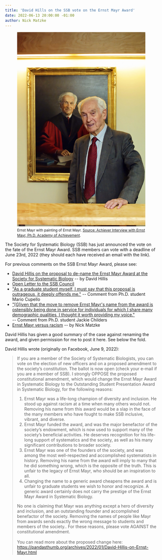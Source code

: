 ```yaml
---
title: 'David Hills on the SSB vote on the Ernst Mayr Award'
date: 2022-06-13 20:00:00 -01:00
author: Nick Matzke
---
```


<figure class="on-the-left-side"><img src="/uploads/2022/Ernst-Mayr-enhanced-6-scaled.jpg" alt="[Ernst Mayr with painting of Ernst Mayr.]"/>
<figcaption><small>Ernst Mayr with painting of Ernst Mayr. <a href="[https://commons.wikimedia.org/wiki/File:Ernst_Mayr_-_B%C3%BCste_-_Museum_f%C3%BCr_Naturkunde_-_Berlin.jpg](https://achievement.org/achiever/ernst-mayr-ph-d/#interview)">Source: Achiever Interview with Ernst Mayr, Ph.D. Academy of Achievement</a>.</small></figcaption>
</figure>

The Society for Systematic Biology (SSB) has just announced the vote on the fate of the Ernst Mayr Award. SSB members can vote with a deadline of June 23rd, 2022 (they should each have received an email with the link). 

For previous comments on the SSB Ernst Mayr Award, please see:

<ul>
<li><a href="https://pandasthumb.org/archives/2022/01/David-Hillis-on-Ernst-Mayr.html">David Hillis on the proposal to de-name the Ernst Mayr Award at the Society for Systematic Biology</a> -- by David Hillis</li>
<li><a href="https://pandasthumb.org/archives/2022/01/David-Hillis-on-Ernst-Mayr.html#comment-5698109834">Open Letter to the SSB Council</a></li>
<li><a href="https://pandasthumb.org/archives/2022/01/David-Hillis-on-Ernst-Mayr.html#comment-5681790757">"As a graduate student myself, I must say that this proposal is outrageous, it deeply offends me."</a> -- Comment from Ph.D. student Mario Cupello</li>
<li><a href="https://pandasthumb.org/archives/2022/01/David-Hillis-on-Ernst-Mayr.html#comment-5681656191">"[G]iven that the move to remove Ernst Mayr's name from the award is ostensibly being done in service for individuals for which I share many demographic qualities, I thought it worth providing my voice."</a></li> -- Comment from Ph.D. student Jackie Childers
<li><a href="https://pandasthumb.org/archives/2022/01/Ernst-Mayr-versus-racism.html">Ernst Mayr versus racism</a> -- by Nick Matzke</li>
</ul>

David Hillis has given a good summary of the case against renaming the award, and given permission for me to post it here. See below the fold.

<!--more-->

David Hillis wrote (originally on Facebook, June 9, 2022):

<blockquote>If you are a member of the Society of Systematic Biologists, you can vote on the election of new officers and on a proposed amendment to the society’s constitution. The ballot is now open (check your e-mail if you are a member of SSB).
I strongly OPPOSE the proposed constitutional amendment, which would change the Ernst Mayr Award in Systematic Biology to the Outstanding Student Presentation Award in Systematic Biology, for the following reasons:
<br />
<ol>
<li>Ernst Mayr was a life-long champion of diversity and inclusion. He stood up against racism at a time when many others would not. Removing his name from this award would be a slap in the face of the many members who have fought to make SSB inclusive, vibrant, and diverse.</li>
<li>Ernst Mayr funded the award, and was the major benefactor of the society’s endowment, which is now used to support many of the society’s beneficial activities. He deserves recognition for his life-long support of systematics and the society, as well as his many significant contributions to broader society.</li>
<li>Ernst Mayr was one of the founders of the society, and was among the most well-respected and accomplished systematists in history. Removing his name from the award will imply to many that he did something wrong, which is the opposite of the truth. This is unfair to the legacy of Ernst Mayr, who should be an inspiration to all.</li> 
<li>Changing the name to a generic award cheapens the award and is unfair to graduate students we wish to honor and recognize. A generic award certainly does not carry the prestige of the Ernst Mayr Award in Systematic Biology.</li>
</ol>

No one is claiming that Mayr was anything except a hero of diversity and inclusion, and an outstanding founder and accomplished benefactor of the society. Removing the names of people like Mayr from awards sends exactly the wrong message to students and members of the society..
For these reasons, please vote AGAINST the constitutional amendment. <br />
<br />
You can read more about the proposed change here:<br />
<a href="https://pandasthumb.org/archives/2022/01/David-Hillis-on-Ernst-Mayr.html">https://pandasthumb.org/archives/2022/01/David-Hillis-on-Ernst-Mayr.html</a>
</blockquote>
